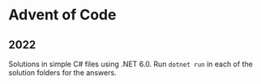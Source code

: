 # Advent of Code

## 2022
Solutions in simple C# files using .NET 6.0. Run `dotnet run` in each of the solution folders for the answers.

